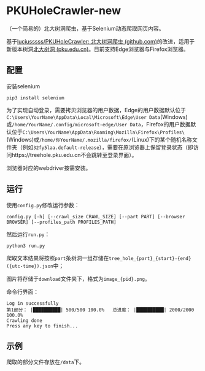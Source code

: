 # PKUHoleCrawler-new
（一个简易的）北大树洞爬虫，基于Selenium动态爬取网页内容。

基于[luciusssss/PKUHoleCrawler: 北大树洞爬虫 (github.com)](https://github.com/luciusssss/PKUHoleCrawler)的改进，适用于新版本树洞[北大树洞 (pku.edu.cn)](https://treehole.pku.edu.cn)。目前支持Edge浏览器与Firefox浏览器。

## 配置

安装selenium

```
pip3 install selenium
```

为了实现自动登录，需要拷贝浏览器的用户数据，Edge的用户数据默认位于`C:\Users\YourName\AppData\Local\Microsoft\Edge\User Data`(Windows)或`/home/YourName/.config/microsoft-edge/User Data`，Firefox的用户数据默认位于`C:\Users\YourName\AppData\Roaming\Mozilla\Firefox\Profiles\`(Windows)或`/home/你YourName/.mozilla/firefox/`(Linux)下的某个随机名称文件夹（例如`32fy5laa.default-release`），需要在原浏览器上保留登录状态（即访问https://treehole.pku.edu.cn不会跳转至登录界面）。

浏览器对应的webdriver按需安装。

## 运行

使用`config.py`修改运行参数：

```
config.py [-h] [--crawl_size CRAWL_SIZE] [--part PART] [--browser BROWSER] [--profiles_path PROFILES_PATH]
```

然后运行`run.py`：

```
python3 run.py
```

爬取文本结果将按照`part`条树洞一组存储在`tree_hole_{part}_{start}-{end}({utc-time}).json`中；

图片将存储于`download`文件夹下，格式为`image_{pid}.png`。

命令行界面：

```
Log in successfully
第1部分： |██████████| 500/500 100.0%   总进度： |██████████| 2000/2000 100.0% 
Crawling done
Press any key to finish...
```



## 示例

爬取的部分文件存放在`/data`下。

